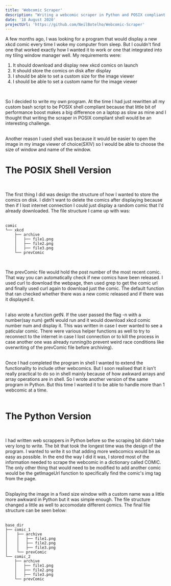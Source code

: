 ```yaml
---
title: 'Webcomic Scraper'
description: "Writing a webcomic scraper in Python and POSIX compliant shell"
date: '18 August 2020'
projectUrl: 'https://github.com/NeilBotelho/Webcomic-Scraper'
---
```


A few months ago, I was looking for a program that would display a new xkcd comic every time I woke my computer from sleep. But I couldn't find one that worked exactly how I wanted it to work or one that integrated into my tiling window manager well. My requirements were:
1. It should download and display new xkcd comics on launch
1. It should store the comics on disk after display
1. I should be able to set a custom size for the image viewer
1. I should be able to set a custom name for the image viewer  
<br/> 

So I decided to write my own program. At the time I had just rewritten all my custom bash script to be POSIX shell compliant because that little bit of performance boost makes a big difference on a laptop as slow as mine and I thought that writing the scraper in POSIX compliant shell would be an interesting challenge.  
<br/>

 Another reason I used shell was because it would be easier to open the image in my image viewer of choice(SXIV) so I would be able to choose the size of window and name of the window. 
<br/>  

# The POSIX Shell Version  
<br/>

The first thing I did was design the structure of how I wanted to store the comics on disk. I didn't want to delete the comics after displaying because then if I lost internet connection I could just display a random comic that I'd already downloaded.  The file structure I came up with was:  
<br/>

```
comic
└── xkcd
    ├── archive
    │   ├── file1.png
    │   ├── file2.png
    │   ├── file3.png
    └── prevComic
```  
<br/>

The prevComic file would hold the post number of the most recent comic. That way you can automatically check if new comics have been released. I used curl to download the webpage, then used grep to get the comic url and finally used curl again to download just the comic. The default function that ran checked whether there was a new comic released and if there was it displayed it.  
<br/> 

I also wrote a function getN. If the user passed the flag -n with a number(say num) getN would run and it would download xkcd comic number num and display it. This was written in case I ever wanted to see a paticular comic.  There were various helper functions as well to try to reconnect to the internet in case I lost connection or to kill the process in case another one was already running(to prevent weird race conditions like overwriting of the prevComic file before archiving).  
<br/>


Once I had completed the program in shell I wanted to extend the functionality to include other webcomics. But I soon realised that it isn't really practical to do so in shell mainly because of how awkward arrays and array operations are in shell. So I wrote another version of the same program in Python. But this time I wanted it to be able to handle more than 1 webcomic at a time.   
<br/>

# The Python Version  
<br/>

I had written web scrappers in Python before so the scraping bit didn't take very long to write. The bit that took the longest time was the design of the program. I wanted to write it so that adding more webcomics would be as easy as possible. In the end the way I did it was, I stored most of the information needed to scrape the webcomic in a dictionary called COMIC. The only other thing that would need to be modified to add another comic would be the getImageUrl function to specifically find the comic's img tag from the page.   
<br/>

Displaying the image in a fixed size window with a custom name was a little more awkward in Python but it was simple enough. The file structure changed a little as well to accomodate different comics. The final file structure can be seen below:  
<br/>

```
base_dir
├── comic_1
│    ├── archive
│    │   ├── file1.png
│    │   ├── file2.png
│    │   ├── file3.png
│    └── prevComic
└── comic_2
    ├── archive
    │   ├── file1.png
    │   ├── file2.png
    │   ├── file3.png
    └── prevComic
```
<br/>